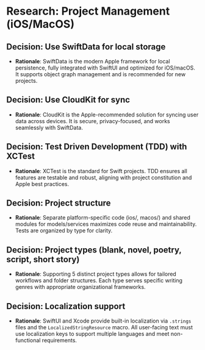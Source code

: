 # Research: Project Management (iOS/MacOS)

## Decision: Use SwiftData for local storage
- **Rationale**: SwiftData is the modern Apple framework for local persistence, fully integrated with SwiftUI and optimized for iOS/macOS. It supports object graph management and is recommended for new projects.

## Decision: Use CloudKit for sync
- **Rationale**: CloudKit is the Apple-recommended solution for syncing user data across devices. It is secure, privacy-focused, and works seamlessly with SwiftData.

## Decision: Test Driven Development (TDD) with XCTest
- **Rationale**: XCTest is the standard for Swift projects. TDD ensures all features are testable and robust, aligning with project constitution and Apple best practices.

## Decision: Project structure
- **Rationale**: Separate platform-specific code (ios/, macos/) and shared modules for models/services maximizes code reuse and maintainability. Tests are organized by type for clarity.

## Decision: Project types (blank, novel, poetry, script, short story)
- **Rationale**: Supporting 5 distinct project types allows for tailored workflows and folder structures. Each type serves specific writing genres with appropriate organizational frameworks.

## Decision: Localization support
- **Rationale**: SwiftUI and Xcode provide built-in localization via `.strings` files and the `LocalizedStringResource` macro. All user-facing text must use localization keys to support multiple languages and meet non-functional requirements.

